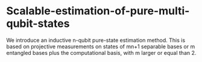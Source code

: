 # Scalable-estimation-of-pure-multi-qubit-states
We introduce an inductive n-qubit pure-state estimation method. This is based on projective measurements on states of mn+1 separable bases or m entangled bases plus the computational basis, with m larger or equal than 2. 
